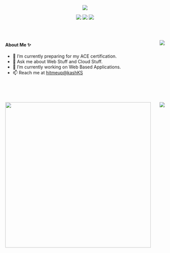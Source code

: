 

<!--

**Codebuilder2022/Codebuilder2022** is a ✨ _special_ ✨ repository because its `README.md` (this file) appears on your GitHub profile.

Here are some ideas to get you started:

- 🔭 I’m currently working on ...
- 🌱 I’m currently learning ...
- 👯 I’m looking to collaborate on ...
- 🤔 I’m looking for help with ...
- 💬 Ask me about ...
- 📫 How to reach me: ...
- 😄 Pronouns: ...
- ⚡ Fun fact: ...
-->
<p align="center">
  <img src="https://github.com/Codebuilder2022/Codebuilder2022/blob/06e882617529167abd76823af3dd4217ddb127fe/kkbgr.png" />
</p>

<p align = "center">
  <a href = "https://twitter.com/KashKS20" target = "_blank"><img src = "https://img.shields.io/twitter/url?color=Blue&label=KashKS&logo=Twitter&logoColor=White&style=social&url=https%3A%2F%2Ftwitter.com%2FKashKS20" /></a>
  <a href = "https://www.linkedin.com/in/kaushikkums/" target = "_blank"><img src = "https://img.shields.io/badge/-KashKS-blue?style=flat-square&logo=Linkedin&logoColor=white&link=https://www.linkedin.com/in/kaushikkums/" /></a>
  <img src="https://komarev.com/ghpvc/?username=Codebuilder2022&style=flat-square&color=orange&label=Views" />
</p>

<br><br>

 <img align="right" src="https://github-readme-streak-stats.herokuapp.com/?user=Codebuilder2022&theme=nightowl&border_radius=20" />
 
 #### About Me ✨
 
- 🌱 I’m currently preparing for my ACE certification.
- 💬 Ask me about Web Stuff and Cloud Stuff.
- 🔭 I’m currently working on Web Based Applications.
- 📫 Reach me at <a href = "http://skaushik.xyz/" target = "_blank">hitmeup@kashKS</a>


<br><br><br>

  <img align="left" src="https://github-readme-stats.vercel.app/api?username=Codebuilder2022&theme=nightowl&count_private=true&include_all_commits=true&border_radius=20&show_icons=true&custom_title=%20Kaushik%27s%20GitHub%20Stats%20" width="460" />
   <img align="right" src="https://github-readme-stats.vercel.app/api/top-langs/?username=Codebuilder2022&theme=nightowl&layout=compact&langs_count=12&border_radius=20&count_private=true&include_all_commits=true&custom_title=%20Most%20Used%20Languages%20By%20Kaushik" />
</p>
